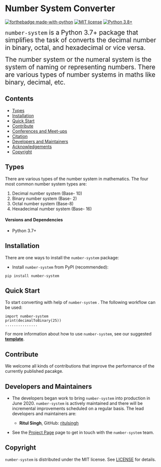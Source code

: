 # Number System Converter
[![forthebadge made-with-python](http://ForTheBadge.com/images/badges/made-with-python.svg)](https://www.python.org/)
[![MIT license](https://img.shields.io/badge/License-MIT-blue.svg)]()
[![Python 3.8+](https://img.shields.io/badge/python-3.7+-blue.svg)](https://www.python.org/downloads/release/python-370/)


<span style="font-size:1.5em;">`number-system` is a Python 3.7+ package that simplifies the task of converts the decimal number in binary, octal, and hexadecimal or vice versa.
  
<span style="font-size:1.5em;">The number system or the numeral system is the system of naming or representing numbers. There are various types of number systems in maths like binary, decimal, etc.</span>


## Contents
- [Types](##-Types)
- [Installation](#-installation)
- [Quick Start](#-quick-start)
- [Contribute](#-contribute)
- [Conferences and Meet-ups](#-conferences-and-meet-ups)
- [Citation](#-citation)
- [Developers and Maintainers](#-developers-and-maintainers)
- [Acknowledgements](#-acknowledgements)
- [Copyright](#-copyright)


## Types
There are various types of the number system in mathematics. The four most common number system types are:
 1. Decimal number system (Base- 10)
 2. Binary number system (Base- 2)
 3. Octal number system (Base-8)
 4. Hexadecimal number system (Base- 16)


  #### Versions and Dependencies
  * Python 3.7+


## Installation
There are one ways to install the `number-system` package:

- Install `number-system` from PyPI (recommended):
```
pip install number-system
```


## Quick Start
To start converting with help of `number-system` . The following workflow can be used:

```
import number-system
print(decimalToBinary(25))
...............

```
For more information about how to use `number-system`, see our suggested **[template]()**.


## Contribute
We welcome all kinds of contributions that improve the performance of the currently published pacakge.

## Developers and Maintainers
* The developers began work to bring `number-system` into production in June 2020. `number-system` is actively maintained and there will be incremental improvements scheduled on a regular basis. The lead developers and maintainers are:

  * <b>Ritul Singh</b>, GitHub: [ritulsingh](https://github.com/ritulsingh)


* See the [Project Page](https://github.com/number-system) page to get in touch with the `number-system` team.

## Copyright
`number-system` is distributed under the MIT license. See [LICENSE](https://bitbucket.csiro.au/projects/DDE/repos/pyimpuyte/browse/LICENSE) for details.

